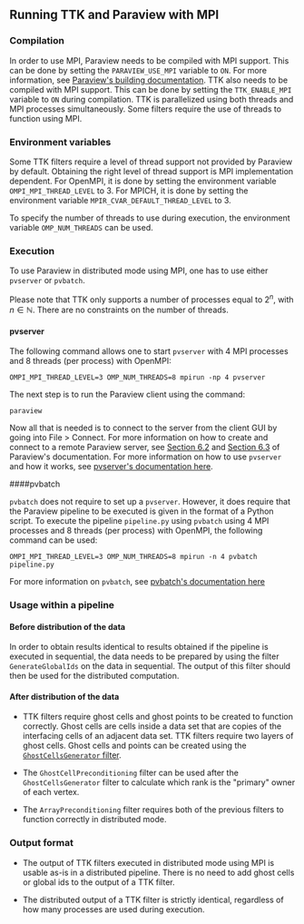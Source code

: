 ## Running TTK and Paraview with MPI

### Compilation

In order to use MPI, Paraview needs to be compiled with MPI support. This can be done by setting the `PARAVIEW_USE_MPI` variable to `ON`. For more information, see [Paraview's building documentation](https://gitlab.kitware.com/paraview/paraview/-/blob/master/Documentation/dev/build.md#linux). TTK also needs to be compiled with MPI support. This can be done by setting the `TTK_ENABLE_MPI` variable to `ON` during compilation. TTK is 
parallelized using both threads and MPI processes simultaneously. Some filters require the use of threads to function using MPI.

### Environment variables
Some TTK filters require a level of thread support not provided by Paraview by default. Obtaining the right level of thread support is MPI implementation dependent. For OpenMPI, it is done by setting the environment variable ` OMPI_MPI_THREAD_LEVEL` to 3. For MPICH, it is done by setting the environment variable `MPIR_CVAR_DEFAULT_THREAD_LEVEL` to 3. 

To specify the number of threads to use during execution, the environment variable `OMP_NUM_THREADS` can be used.

### Execution

To use Paraview in distributed mode using MPI, one has to use either `pvserver` or `pvbatch`. 

Please note that TTK only supports a number of processes equal to $2^n$, with $n\in \mathbb{N}$. There are no constraints on the number of threads.

#### pvserver
The following command allows one to start `pvserver` with 4 MPI processes and 8 threads (per process) with OpenMPI:

    OMPI_MPI_THREAD_LEVEL=3 OMP_NUM_THREADS=8 mpirun -np 4 pvserver

The next step is to run the Paraview client using the command:

    paraview

Now all that is needed is to connect to the server from the client GUI by going into File > Connect. For more information on how to create and connect to a remote Paraview server, see [Section 6.2](https://docs.paraview.org/en/latest/ReferenceManual/parallelDataVisualization.html#remote-visualization-in-paraview) and [Section 6.3](https://docs.paraview.org/en/latest/ReferenceManual/parallelDataVisualization.html#connect-to-the-remote-server) of Paraview's documentation. For more information on how to use `pvserver` and how it works, see [pvserver's documentation here](https://docs.paraview.org/en/latest/ReferenceManual/parallelDataVisualization.html#parallel-processing-in-paraview-and-pvpython).

####pvbatch

`pvbatch` does not require to set up a `pvserver`. However, it does require that the Paraview pipeline to be executed is given in the format of a Python script. To execute the pipeline `pipeline.py` using `pvbatch` using 4 MPI processes and 8 threads (per process) with OpenMPI, the following command can be used:

    OMPI_MPI_THREAD_LEVEL=3 OMP_NUM_THREADS=8 mpirun -n 4 pvbatch pipeline.py

For more information on `pvbatch`, see [pvbatch's documentation here](https://docs.paraview.org/en/latest/ReferenceManual/parallelDataVisualization.html#using-pvbatch)


### Usage within a pipeline

#### Before distribution of the data

In order to obtain results identical to results obtained if the pipeline is executed in sequential, the data needs to be prepared by using the filter `GenerateGlobalIds` on the data in sequential. The output of this filter should then be used for the distributed computation.

#### After distribution of the data

 - TTK filters require ghost cells and ghost points to be created to function correctly. Ghost cells are cells inside a data set that are copies of the interfacing cells of an adjacent data set. TTK filters require two layers of ghost cells. Ghost cells and points can be created using the [`GhostCellsGenerator` filter](https://kitware.github.io/paraview-docs/latest/python/paraview.simple.GhostCellsGenerator.html).

 - The `GhostCellPreconditioning` filter can be used after the  `GhostCellsGenerator` filter to calculate which rank is the "primary" owner of each vertex.

- The `ArrayPreconditioning` filter requires both of the previous filters to function correctly in distributed mode.

### Output format

- The output of TTK filters executed in distributed mode using MPI is usable as-is in a distributed pipeline. There is no need to add ghost cells or global ids to the output of a TTK filter.

- The distributed output of a TTK filter is strictly identical, regardless of how many processes are used during execution.

